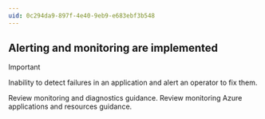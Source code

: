 ```yaml
---
uid: 0c294da9-897f-4e40-9eb9-e683ebf3b548
---
```

## Alerting and monitoring are implemented

> [!IMPORTANT]
> Inability to detect failures in an application and alert an operator to fix them.

Review monitoring and diagnostics guidance. Review monitoring Azure applications and resources guidance.